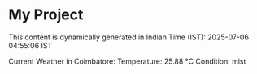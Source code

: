 # My Project

This content is dynamically generated in Indian Time (IST): 2025-07-06 04:55:06 IST


Current Weather in Coimbatore:
Temperature: 25.88 °C
Condition: mist

